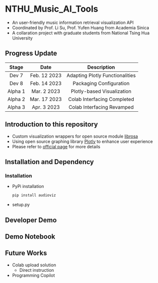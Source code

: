 # NTHU_Music_AI_Tools ##

* An user-friendly music information retrieval visualization API
* Coordinated by Prof. Li Su, Prof. Yufen Huang from Academia Sinica
* A collaration project with graduate students from National Tsing Hua University

## Progress Update ##

| Stage |     Date     |    Description   |
| :---: |     :---:    |       :---:      |
| Dev 7 | Feb. 12 2023 | Adapting Plotly Functionalities |
| Dev 8 | Feb. 14 2023 | Packaging Configuration |
| Alpha 1 | Mar. 2 2023 | Plotly-based Visualization |
| Alpha 2 | Mar. 17 2023 | Colab Interfacing Completed |
| Alpha 3 | Apr. 3 2023 | Colab Interfacing Revamped |


## Introduction to this repository ##

* Custom visualization wrappers for open source module [librosa](https://librosa.org/doc/latest/index.html)
* Using open source graphing library [Plotly](https://plotly.com/python/) to enhance user experience
* Please refer to [official page](https://grace1287986s-organization.gitbook.io/musicai-ui-space-v2/) for more details

## Installation and Dependency ##

### Installation ###

* PyPi installation

  ```bash
  pip install audioviz
  ```

* setup.py

## Developer Demo ##

## Demo Notebook ##

## Future Works ##

* Colab upload solution
  * Direct instruction
* Programming Copilot
